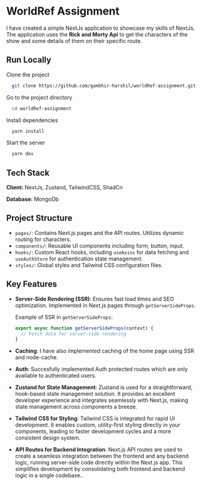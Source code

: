 
# WorldRef Assignment

I have created a simple NextJs application to showcase my skills of NextJs.
The application uses the **Rick and Morty Api** to get the characters of the show and some details of them on their specific route.


## Run Locally

Clone the project

```bash
  git clone https://github.com/gambhir-harshil/worldRef-assignment.git
```

Go to the project directory

```bash
  cd worldRef-assignment
```

Install dependencies

```bash
  yarn install
```

Start the server

```bash
  yarn dev
```


## Tech Stack

**Client:** NextJs, Zustand, TailwindCSS, ShadCn

**Database:** MongoDb



## Project Structure

- `pages/`: Contains Next.js pages and the API routes. Utilizes dynamic routing for characters.
- `components/`: Reusable UI components including form, button, input.
- `hooks/`: Custom React hooks, including `useAxios` for data fetching and `useAuthStore` for authentication state management.
- `styles/`: Global styles and Tailwind CSS configuration files.


## Key Features

- **Server-Side Rendering (SSR)**: Ensures fast load times and SEO optimization. Implemented in Next.js pages through `getServerSideProps`.

  Example of SSR in `getServerSideProps`:

  ```javascript
  export async function getServerSideProps(context) {
    // Fetch data for server-side rendering
  }

- **Caching**: I have also implemented caching of the home page using SSR and node-cache.

- **Auth**: Succesfully implemented Auth protected routes which are only available to authenticated users.

- **Zustand for State Management**: Zustand is used for a straightforward, hook-based state management solution. It provides an excellent developer experience and integrates seamlessly with Next.js, making state management across components a breeze.

- **Tailwind CSS for Styling**: Tailwind CSS is integrated for rapid UI development. It enables custom, utility-first styling directly in your components, leading to faster development cycles and a more consistent design system.

- **API Routes for Backend Integration**: Next.js API routes are used to create a seamless integration between the frontend and any backend logic, running server-side code directly within the Next.js app. This simplifies development by consolidating both frontend and backend logic in a single codebase..
